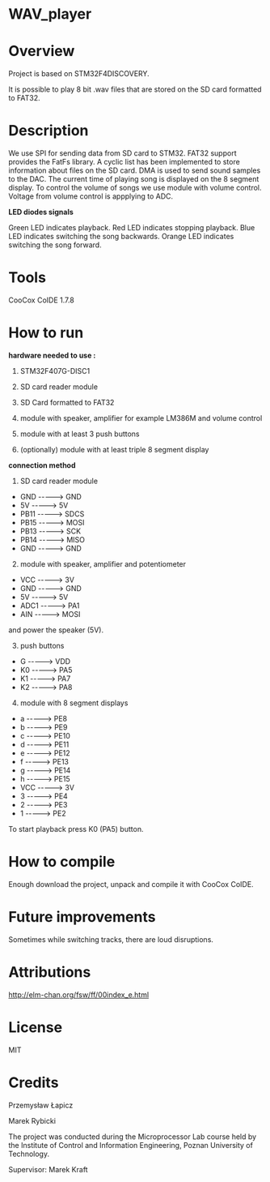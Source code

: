 # WAV_player

# Overview

Project is based on STM32F4DISCOVERY.

It is possible to play 8 bit .wav files that are stored on the SD card formatted to FAT32.

# Description

We use SPI for sending data from SD card to STM32. FAT32 support provides the FatFs library. A cyclic list has been implemented to store information about files on the SD card. DMA is used to send sound samples to the DAC. The current time of playing song is displayed on the 8 segment display. To control the volume of songs we use module with volume control. Voltage from volume control is appplying to ADC.

**LED diodes signals** 

Green LED indicates playback. Red LED indicates stopping playback. Blue LED indicates switching the song backwards. Orange LED indicates switching the song forward. 

# Tools

CooCox CoIDE 1.7.8

# How to run

**hardware needed to use :**

1. STM32F407G-DISC1

2. SD card reader module

3. SD Card formatted to FAT32

4. module with speaker, amplifier for example LM386M and volume control

5. module with at least 3 push buttons

6. (optionally) module with at least triple 8 segment display

**connection method**

1. SD card reader module

- GND  ----->  GND
- 5V   ----->  5V
- PB11 ----->  SDCS
- PB15 ----->  MOSI
- PB13 ----->  SCK
- PB14 ----->  MISO
- GND  ----->  GND

2. module with speaker, amplifier and potentiometer

- VCC  ----->  3V
- GND  ----->  GND
- 5V   ----->  5V
- ADC1 ----->  PA1
- AIN  ----->  MOSI

and power the speaker (5V).

3. push buttons

- G   ----->  VDD
- K0  ----->  PA5
- K1  ----->  PA7
- K2  ----->  PA8

4. module with 8 segment displays

- a   ----->  PE8
- b   ----->  PE9
- c   ----->  PE10
- d   ----->  PE11
- e   ----->  PE12
- f   ----->  PE13
- g   ----->  PE14
- h   ----->  PE15
- VCC ----->  3V
- 3   ----->  PE4
- 2   ----->  PE3
- 1   ----->  PE2

To start playback press K0 (PA5) button. 

# How to compile

Enough download the project, unpack and compile it with CooCox CoIDE.

# Future improvements

Sometimes while switching tracks, there are loud disruptions.

# Attributions

http://elm-chan.org/fsw/ff/00index_e.html






# License

MIT

# Credits

Przemysław Łapicz

Marek Rybicki

The project was conducted during the Microprocessor Lab course held by the Institute of Control and Information Engineering, Poznan University of Technology.

Supervisor: Marek Kraft


